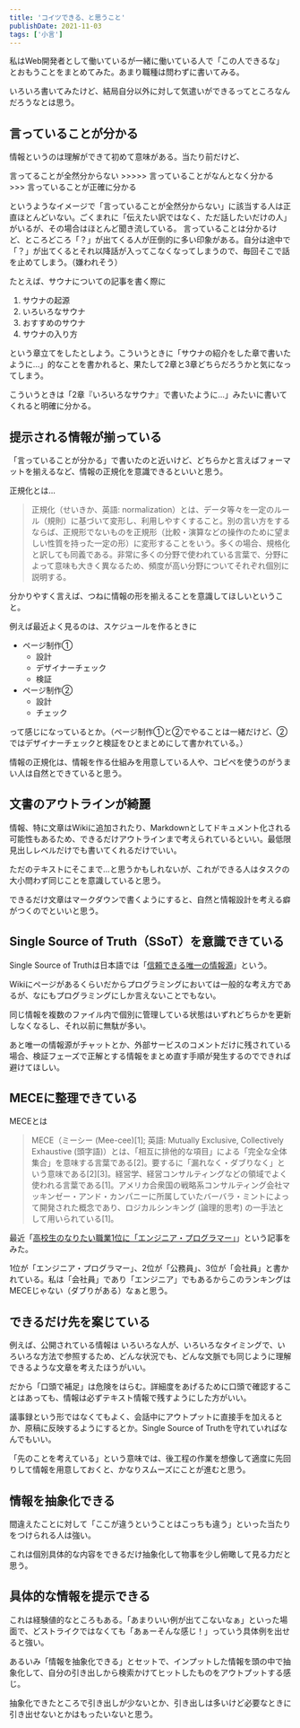 ```yaml
---
title: 'コイツできる、と思うこと'
publishDate: 2021-11-03
tags: ['小言']
---
```


私はWeb開発者として働いているが一緒に働いている人で「この人できるな」とおもうことをまとめてみた。あまり職種は問わずに書いてみる。

いろいろ書いてみたけど、結局自分以外に対して気遣いができるってところなんだろうなとは思う。

## 言っていることが分かる

情報というのは理解ができて初めて意味がある。当たり前だけど、

言ってることが全然分からない >>>>> 言っていることがなんとなく分かる >>> 言っていることが正確に分かる

というようなイメージで「言っていることが全然分からない」に該当する人は正直ほとんどいない。ごくまれに「伝えたい訳ではなく、ただ話したいだけの人」がいるが、その場合はほとんど聞き流している。
言っていることは分かるけど、ところどころ「？」が出てくる人が圧倒的に多い印象がある。自分は途中で「？」が出てくるとそれ以降話が入ってこなくなってしまうので、毎回そこで話を止めてしまう。（嫌われそう）

たとえば、サウナについての記事を書く際に

1. サウナの起源
1. いろいろなサウナ
1. おすすめのサウナ
1. サウナの入り方

という章立てをしたとしよう。こういうときに「サウナの紹介をした章で書いたように…」的なことを書かれると、果たして2章と3章どちらだろうかと気になってしまう。

こういうときは「2章『いろいろなサウナ』で書いたように…」みたいに書いてくれると明確に分かる。

## 提示される情報が揃っている

「言っていることが分かる」で書いたのと近いけど、どちらかと言えばフォーマットを揃えるなど、情報の正規化を意識できるといいと思う。

正規化とは…

<blockquote cite="https://ja.wikipedia.org/wiki/%E6%AD%A3%E8%A6%8F%E5%8C%96">
正規化（せいきか、英語: normalization）とは、データ等々を一定のルール（規則）に基づいて変形し、利用しやすくすること。別の言い方をするならば、正規形でないものを正規形（比較・演算などの操作のために望ましい性質を持った一定の形）に変形することをいう。多くの場合、規格化と訳しても同義である。非常に多くの分野で使われている言葉で、分野によって意味も大きく異なるため、頻度が高い分野についてそれぞれ個別に説明する。
</blockquote>

分かりやすく言えば、つねに情報の形を揃えることを意識してほしいということ。

例えば最近よく見るのは、スケジュールを作るときに

* ページ制作①
  * 設計
  * デザイナーチェック
  * 検証
* ページ制作②
  * 設計
  * チェック

って感じになっているとか。（ページ制作①と②でやることは一緒だけど、②ではデザイナーチェックと検証をひとまとめにして書かれている。）

情報の正規化は、情報を作る仕組みを用意している人や、コピペを使うのがうまい人は自然とできていると思う。

## 文書のアウトラインが綺麗

情報、特に文章はWikiに追加されたり、Markdownとしてドキュメント化される可能性もあるため、できるだけアウトラインまで考えられているといい。最低限見出しレベルだけでも書いてくれるだけでいい。

ただのテキストにそこまで…と思うかもしれないが、これができる人はタスクの大小問わず同じことを意識していると思う。

できるだけ文章はマークダウンで書くようにすると、自然と情報設計を考える癖がつくのでといいと思う。

## Single Source of Truth（SSoT）を意識できている

Single Source of Truthは日本語では「[信頼できる唯一の情報源](https://ja.wikipedia.org/wiki/%E4%BF%A1%E9%A0%BC%E3%81%A7%E3%81%8D%E3%82%8B%E5%94%AF%E4%B8%80%E3%81%AE%E6%83%85%E5%A0%B1%E6%BA%90)」という。

Wikiにページがあるくらいだからプログラミングにおいては一般的な考え方であるが、なにもプログラミングにしか言えないことでもない。

同じ情報を複数のファイル内で個別に管理している状態はいずれどちらかを更新しなくなるし、それ以前に無駄が多い。

あと唯一の情報源がチャットとか、外部サービスのコメントだけに残されている場合、検証フェーズで正解とする情報をまとめ直す手順が発生するのでできれば避けてほしい。

## MECEに整理できている

MECEとは

<blockquote cite="https://ja.wikipedia.org/wiki/MECE">
MECE（ミーシー (Mee-cee)[1]; 英語: Mutually Exclusive, Collectively Exhaustive (頭字語)）とは、「相互に排他的な項目」による「完全な全体集合」を意味する言葉である[2]。要するに「漏れなく・ダブりなく」という意味である[2][3]。経営学、経営コンサルティングなどの領域でよく使われる言葉である[1]。アメリカ合衆国の戦略系コンサルティング会社マッキンゼー・アンド・カンパニーに所属していたバーバラ・ミントによって開発された概念であり、ロジカルシンキング (論理的思考) の一手法として用いられている[1]。
</blockquote>

最近「[高校生のなりたい職業1位に「エンジニア・プログラマー」](https://www.itmedia.co.jp/news/articles/2112/24/news111.html)」という記事をみた。

1位が「エンジニア・プログラマー」、2位が「公務員」、3位が「会社員」と書かれている。私は「会社員」であり「エンジニア」でもあるからこのランキングはMECEじゃない（ダブりがある）なぁと思う。

## できるだけ先を案じている

例えば、公開されている情報は いろいろな人が、いろいろなタイミングで、いろいろな方法で参照するため、どんな状況でも、どんな文脈でも同じように理解できるような文章を考えたほうがいい。

だから「口頭で補足」は危険をはらむ。詳細度をあげるために口頭で確認することはあっても、情報は必ずテキスト情報で残すようにした方がいい。

議事録という形ではなくてもよく、会話中にアウトプットに直接手を加えるとか、原稿に反映するようにするとか。Single Source of Truthを守れていればなんでもいい。

「先のことを考えている」という意味では、後工程の作業を想像して適度に先回りして情報を用意しておくと、かなりスムーズにことが進むと思う。

## 情報を抽象化できる

間違えたことに対して「ここが違うということはこっちも違う」といった当たりをつけられる人は強い。

これは個別具体的な内容をできるだけ抽象化して物事を少し俯瞰して見る力だと思う。

## 具体的な情報を提示できる

これは経験値的なところもある。「あまりいい例が出てこないなぁ」といった場面で、どストライクではなくても「あぁーそんな感じ！」っていう具体例を出せると強い。

あるいみ「情報を抽象化できる」とセットで、インプットした情報を頭の中で抽象化して、自分の引き出しから検索かけてヒットしたものをアウトプットする感じ。

抽象化できたところで引き出しが少ないとか、引き出しは多いけど必要なときに引き出せないとかはもったいないと思う。
